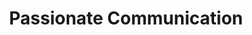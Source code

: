 ---
title       : Passionate Communication
key         : CP-PC
required    : yes
skills      : Behaviour, Mindset, Competency, Group Influence
difficulty  : medium
area        : competency

questions :
    - "CP-CM-01: Describe a situation when you spoke passionately about a topic that was an area of personal interest."
    - "CP-CM-02: Describe a situation when you improvised effectively during a presentation."
    - "CP-CM-03: Tell me about the most inspiring presentation that you have delivered, that created excitement among audience members."
desirable :
    - Used narratives, case examples, and client stories to support a point-of-view
    - Neutralised a sceptical or disapproving audience
    - Responded spontaneously to the needs or style of an audience during a presentation or demo
    - Built a communication plan for a segment or audience
bonus_points :
    - Was a natural storyteller who made even the most technical or complex information understandable in the context of a client case example
    - Convinced a sceptical or disapproving audience to accept the legitimacy of some key points or issues
    - Improvised during presentations or demos for a greater response and acceptance of their point -of-view
    - Managed the communication strategy for multiple audiences
---